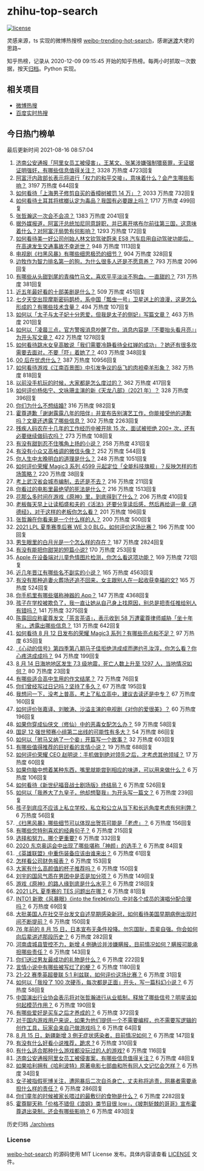 # zhihu-top-search

[![license](https://img.shields.io/github/license/Arrackisarookie/zhihu-top-search)](https://github.com/Arrackisarookie/zhihu-top-search/blob/master/LICENSE)

灵感来源，ts 实现的微博热搜榜 [weibo-trending-hot-search](https://github.com/justjavac/weibo-trending-hot-search)，感谢[迷渡](https://github.com/justjavac)大佬的思路~

知乎热榜，记录从 2020-12-09 09:15:45 开始的知乎热榜。每两小时抓取一次数据，按天[归档](./archives)。Python 实现。

## 相关项目
+ [微博热搜](https://github.com/Arrackisarookie/weibo-hot-search)
+ [百度实时热搜](https://github.com/Arrackisarookie/baidu-hot-search)

## 今日热门榜单

<!-- Rank Begin -->

最后更新时间 2021-08-16 08:57:04

1. [济南公安通报「阿里女员工被侵害」，王某文、张某涉嫌强制猥亵罪，无证据证明强奸，有哪些信息值得关注？](https://www.zhihu.com/question/479769036) 3328 万热度 4723回复
1. [阿富汗内政部长表示将进行「权力的和平交接」，意味着什么？会产生哪些影响？](https://www.zhihu.com/question/479925480) 3197 万热度 644回复
1. [如何看待「上海男子修剪自买的香樟树被罚 14 万」？](https://www.zhihu.com/question/479858462) 2033 万热度 732回复
1. [如何看待土耳其将槟榔认定为毒品？我国有必要跟上吗？](https://www.zhihu.com/question/479721818) 1717 万热度 499回复
1. [张哲瀚这一次会不会凉？](https://www.zhihu.com/question/479421676) 1383 万热度 2041回复
1. [据外媒报道，阿富汗总统加尼同意辞职，并已离开喀布尔前往第三国，这意味着什么？对阿富汗局势有何影响？](https://www.zhihu.com/question/479970951) 1293 万热度 172回复
1. [如何看待美一好公司创始人林文钦驾驶蔚来 ES8 汽车启用自动驾驶功能后，在高速发生交通事故不幸逝世？](https://www.zhihu.com/question/479791258) 948 万热度 1113回复
1. [电视剧《扫黑风暴》有哪些细思极恐的细节？](https://www.zhihu.com/question/478362513) 904 万热度 328回复
1. [边牧作为智力排名第一的狗，为什么很多人还是不愿意养？](https://www.zhihu.com/question/329070571) 793 万热度 2096回复
1. [有哪些从头甜到尾的青梅竹马文，喜欢平平淡淡不狗血，一直甜的？](https://www.zhihu.com/question/374405076) 731 万热度 381回复
1. [近五年最好看的十部美剧是什么？](https://www.zhihu.com/question/26348231) 509 万热度 451回复
1. [七夕天空出现摩斯密码鹊桥，系中国「瓢虫一号」卫星送上的浪漫，这是怎么形成的？有哪些技术含量？](https://www.zhihu.com/question/479682004) 494 万热度 107回复
1. [如何以「太子与太子妃十分恩爱，但我是太子的侧妃」写篇文章？](https://www.zhihu.com/question/443793653) 463 万热度 201回复
1. [如何以「凌晨三点，官方警报消息吵醒了你，消息内容是『不要抬头看月亮』」为开头写文章？](https://www.zhihu.com/question/476658201) 422 万热度 1278回复
1. [如何看待跳水女皇高敏说「我们需要冷静看待全红婵的成功」？她还有很多坎需要去面对，不要「吓」着她了？](https://www.zhihu.com/question/478496818) 403 万热度 348回复
1. [00 后在忧虑什么？](https://www.zhihu.com/question/393450972) 387 万热度 10956回复
1. [如何看待游戏《江南百景图》中引发争议的岳飞的肉袒牵羊形象？](https://www.zhihu.com/question/478973089) 382 万热度 818回复
1. [以前没手机玩的时候，大家都是怎么度过的？](https://www.zhihu.com/question/369728458) 362 万热度 417回复
1. [如何评价杨佑宁、文咏珊主演的新《天龙八部》（2021 年）？](https://www.zhihu.com/question/479769002) 328 万热度 396回复
1. [你们为什么不想结婚?](https://www.zhihu.com/question/470969088) 316 万热度 982回复
1. [霍尊道歉「谢谢露露八年的陪伴」并宣布告别演艺工作，你能接受他的道歉吗？文章还透露了哪些信息？](https://www.zhihu.com/question/479798448) 302 万热度 2263回复
1. [残疾人码农在十几年的工作经历中被开除 15 次，面试被拒绝 200+ 次，还有必要继续做码农吗？](https://www.zhihu.com/question/478093471) 273 万热度 108回复
1. [有没有甜到忍不住嘴角上扬的小说？](https://www.zhihu.com/question/446148942) 258 万热度 431回复
1. [有没有小众又高格调的微信头像？](https://www.zhihu.com/question/412524633) 252 万热度 544回复
1. [你人生中太晚明白的道理是什么？](https://www.zhihu.com/question/470076571) 248 万热度 1051回复
1. [如何评价荣耀 Magic3 系列 4599 元起定位「全能科技旗舰」？反映怎样的市场策略？](https://www.zhihu.com/question/479718209) 220 万热度 38回复
1. [考上武汉省会城市编制，去还是不去？](https://www.zhihu.com/question/478591298) 216 万热度 211回复
1. [你看过的电影里最绝望的死法是什么？](https://www.zhihu.com/question/26685253) 216 万热度 1513回复
1. [花那么多时间在游戏《原神》里，到底得到了什么？](https://www.zhihu.com/question/432100286) 206 万热度 410回复
1. [老板每天早上让读稻盛和夫的《活法》还要分享读后感，然后再给讲一章《道德经》，对于这样的老板你怎么看？](https://www.zhihu.com/question/476886557) 201 万热度 196回复
1. [张哲瀚在你看来是一个什么样的人？](https://www.zhihu.com/question/452636694) 200 万热度 500回复
1. [2021 LPL 夏季赛季后赛 WE 3:0 BLG，如何评价这场比赛？](https://www.zhihu.com/question/479907380) 196 万热度 100回复
1. [男生眼里的白月光是一个怎么样的存在？](https://www.zhihu.com/question/277228908) 187 万热度 2824回复
1. [有没有能把你甜哭的短篇小说?](https://www.zhihu.com/question/333114370) 170 万热度 253回复
1. [Apple 在设备端对儿童色情图片检测，你怎么看这项功能？](https://www.zhihu.com/question/477863997) 169 万热度 721回复
1. [近几年晋江有哪些名不副实的小说？](https://www.zhihu.com/question/290225676) 165 万热度 4563回复
1. [有没有那种追妻火葬场还追不回来，女主跟别人在一起收获幸福的文?](https://www.zhihu.com/question/408254252) 165 万热度 524回复
1. [你手机里有哪些堪称神器的 App？](https://www.zhihu.com/question/52060765) 147 万热度 4368回复
1. [孩子在学校被欺负了，我一直让她从自己身上找原因，别总是把责任推给别人有错吗？](https://www.zhihu.com/question/467309194) 141 万热度 3275回复
1. [陈露回应称霍尊发文「茶言茶语」，表示收到 58 万遭霍尊律师威胁「坐十年牢」，透露出哪些信息？](https://www.zhihu.com/question/479812708) 131 万热度 642回复
1. [如何看待 8 月 12 日发布的荣耀 Magic3 系列？有哪些亮点和不足？](https://www.zhihu.com/question/479154691) 97 万热度 635回复
1. [《心动的信号》第四季第八期马子佳拒绝洪成成而邀约孔汝淳，你怎么看？你心疼洪成成吗？](https://www.zhihu.com/question/479309467) 94 万热度 199回复
1. [8 月 14 日海地地区发生 7.3 级地震，死亡人数上升至 1297 人，当地情况如何？](https://www.zhihu.com/question/479782013) 80 万热度 23回复
1. [有哪些适合高中生用的作文结尾？](https://www.zhihu.com/question/451347131) 72 万热度 76回复
1. [你们曾经写过日记吗？坚持了多久？](https://www.zhihu.com/question/479289042) 67 万热度 195回复
1. [我想问一下，没考上普高，考上了私立高中，建议去读还是中专？](https://www.zhihu.com/question/475506592) 67 万热度 160回复
1. [如何评价张嘉译、刘敏涛、沙溢主演的电视剧《对你的爱很美》？](https://www.zhihu.com/question/457087948) 60 万热度 196回复
1. [如果你穿成仙侠文（修仙）中的恶毒女配怎么办？](https://www.zhihu.com/question/411381145) 59 万热度 58回复
1. [国足 12 强世预赛小组第二出线的可能性有多大？](https://www.zhihu.com/question/471327078) 54 万热度 86回复
1. [如何以「驸马又纳了一个妾」开篇写一个故事？](https://www.zhihu.com/question/392975374) 32 万热度 603回复
1. [有哪些值得推荐的巨好看的言情小说？](https://www.zhihu.com/question/347557153) 19 万热度 688回复
1. [如何评价荣耀 CEO 赵明说：手机做到绝对领先之后，才考虑其他领域？](https://www.zhihu.com/question/479785231) 17 万热度 60回复
1. [如果你脑中想着某种东西，嘴里就能尝到相应的味道，可以用来做什么？](https://www.zhihu.com/question/479838289) 6 万热度 106回复
1. [如何看待《新世纪福音战士剧场版》终结局？](https://www.zhihu.com/question/448195109) 6 万热度 526回复
1. [如何以「我养大了九皇子，他却想娶我」为开头写一篇文？](https://www.zhihu.com/question/419603404) 6 万热度 239回复
1. [孩子到底应不应该上私立学校，私立和公立从当下和长远角度考虑有何利弊？](https://www.zhihu.com/question/315731449) 6 万热度 56回复
1. [《扫黑风暴》哪些细节可以体现出贺芸可能是「老虎」？](https://www.zhihu.com/question/478670392) 6 万热度 156回复
1. [有哪些您特别喜欢的经典句子？](https://www.zhihu.com/question/479018521) 6 万热度 215回复
1. [选择和努力，哪个更重要?](https://www.zhihu.com/question/478318828) 6 万热度 332回复
1. [2020 东京奥运会中出现了哪些堪称「神颜」的选手？](https://www.zhihu.com/question/474358765) 6 万热度 84回复
1. [《英雄联盟》中重伤装备应该由谁来出？](https://www.zhihu.com/question/478536534) 6 万热度 61回复
1. [怎样看公司财务报表？](https://www.zhihu.com/question/20324128) 6 万热度 153回复
1. [大家有什么高颜值的杯子推荐吗？](https://www.zhihu.com/question/328917641) 6 万热度 150回复
1. [刘宇的国风气质在男团中是否是加分项？](https://www.zhihu.com/question/479782286) 6 万热度 149回复
1. [游戏《原神》的路人缘到底是什么水平？](https://www.zhihu.com/question/420158502) 6 万热度 218回复
1. [2021 LPL 夏季赛的 TES 问题出在哪？](https://www.zhihu.com/question/479791485) 6 万热度 81回复
1. [INTO1 新歌《风暴眼》《into the fire》《into1》中对各个成员的演唱分配合理吗？](https://www.zhihu.com/question/478956459) 6 万热度 69回复
1. [大批美国人在社交平台发文自述早期感染新冠，如何看待美国早期病例出现时间不断提前？](https://www.zhihu.com/question/479038825) 6 万热度 150回复
1. [76 年前的 8 月 15 日，日本宣布无条件投降。勿忘国耻，吾辈自强。你会如何向后辈讲述那段历史？](https://www.zhihu.com/question/479844033) 6 万热度 282回复
1. [河南虞城县管控不力，新增 4 例确诊并涉嫌瞒报，目前情况如何？瞒报可能承担哪些责任？](https://www.zhihu.com/question/479682607) 6 万热度 143回复
1. [你们送过男友最成功的礼物是什么？](https://www.zhihu.com/question/25865753) 6 万热度 222回复
1. [言情小说中有哪些被写烂了的梗？](https://www.zhihu.com/question/349397021) 6 万热度 1180回复
1. [21-22 赛季英超曼联 5:1 利兹联，如何评价这场比赛？](https://www.zhihu.com/question/479765467) 6 万热度 31回复
1. [如何以「我投了 100 次硬币，每次都是正面」开头，写一篇科幻小说？](https://www.zhihu.com/question/467584977) 6 万热度 58回复
1. [中国演出行业协会表示将对张哲瀚进行从业抵制，释放了哪些信号？明星该如何起模范作用？](https://www.zhihu.com/question/479847564) 6 万热度 190回复
1. [有哪些爱好是买车之后才养成的？](https://www.zhihu.com/question/479194218) 6 万热度 372回复
1. [对于国内游戏用户来说，如果为他们提供一个不需要编程，也不需要写逻辑的创作工具，玩家会来自己做游戏吗？](https://www.zhihu.com/question/478974069) 6 万热度 64回复
1. [8 月 15 日，新疆新增 3 例无症状感染者，目前情况如何？](https://www.zhihu.com/question/479896406) 6 万热度 147回复
1. [有没有什么好看小说推荐，跪求  ?](https://www.zhihu.com/question/475490324) 6 万热度 310回复
1. [有什么适合那种什么游戏都没玩过的人的游戏?](https://www.zhihu.com/question/476390932) 6 万热度 116回复
1. [济南公安通报阿里女员工被侵害案，有哪些信息值得关注？](https://www.zhihu.com/question/479769554) 6 万热度 48回复
1. [如果哈利拥有《哈利波特》原著电影七部曲和所有同人文记忆会怎样？](https://www.zhihu.com/question/472753896) 6 万热度 34回复
1. [女子被指假死博关注，遭网暴后二次自杀身亡，丈夫称将追责，网暴者需要承担什么样的责任？](https://www.zhihu.com/question/479457307) 6 万热度 286回复
1. [你们童年的时候被家长喂过的最敷衍的食物是什么？](https://www.zhihu.com/question/462844792) 6 万热度 2282回复
1. [霍尊聊天称「价格不错但《浪姐》类节目很 low」，《披荆斩棘的哥哥》宣布霍尊退出录制，还会有哪些影响？](https://www.zhihu.com/question/479240755) 6 万热度 493回复
<!-- Rank End -->

历史归档 [./archives](./archives)

### License

[weibo-hot-search](https://github.com/Arrackisarookie/zhihu-top-search) 的源码使用 MIT License 发布。具体内容请查看 [LICENSE](./LICENSE) 文件。
